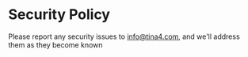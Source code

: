 # Security Policy

Please report any security issues to info@tina4.com, and we'll address them as they become known
